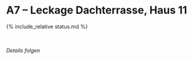# A7 &ndash; Leckage Dachterrasse, Haus 11

{% include_relative status.md %}

<br/><br/>
_Details folgen_
